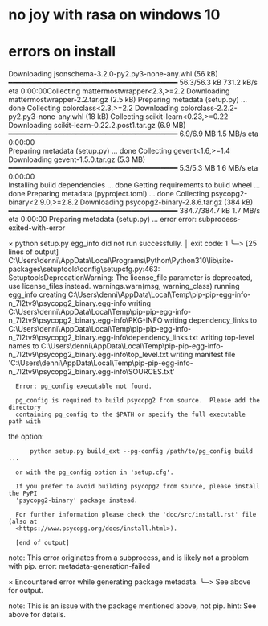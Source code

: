 # no joy with rasa on windows 10
# errors on install
Downloading jsonschema-3.2.0-py2.py3-none-any.whl (56 kB)
     ━━━━━━━━━━━━━━━━━━━━━━━━━━━━━━━━━━━━━━━━ 56.3/56.3 kB 731.2 kB/s eta 0:00:00Collecting mattermostwrapper<2.3,>=2.2
  Downloading mattermostwrapper-2.2.tar.gz (2.5 kB)
  Preparing metadata (setup.py) ... done
Collecting colorclass<2.3,>=2.2
  Downloading colorclass-2.2.2-py2.py3-none-any.whl (18 kB)
Collecting scikit-learn<0.23,>=0.22
  Downloading scikit-learn-0.22.2.post1.tar.gz (6.9 MB)
     ━━━━━━━━━━━━━━━━━━━━━━━━━━━━━━━━━━━━━━━━ 6.9/6.9 MB 1.5 MB/s eta 0:00:00    
  Preparing metadata (setup.py) ... done
Collecting gevent<1.6,>=1.4
  Downloading gevent-1.5.0.tar.gz (5.3 MB)
     ━━━━━━━━━━━━━━━━━━━━━━━━━━━━━━━━━━━━━━━━ 5.3/5.3 MB 1.6 MB/s eta 0:00:00    
  Installing build dependencies ... done
  Getting requirements to build wheel ... done
  Preparing metadata (pyproject.toml) ... done
Collecting psycopg2-binary<2.9.0,>=2.8.2
  Downloading psycopg2-binary-2.8.6.tar.gz (384 kB)
     ━━━━━━━━━━━━━━━━━━━━━━━━━━━━━━━━━━━━━━━━ 384.7/384.7 kB 1.7 MB/s eta 0:00:00  Preparing metadata (setup.py) ... error
  error: subprocess-exited-with-error

  × python setup.py egg_info did not run successfully.
  │ exit code: 1
  ╰─> [25 lines of output]
      C:\Users\denni\AppData\Local\Programs\Python\Python310\lib\site-packages\setuptools\config\setupcfg.py:463: SetuptoolsDeprecationWarning: The license_file parameter is deprecated, use license_files instead.
        warnings.warn(msg, warning_class)
      running egg_info
      creating C:\Users\denni\AppData\Local\Temp\pip-pip-egg-info-n_7l2tv9\psycopg2_binary.egg-info
      writing C:\Users\denni\AppData\Local\Temp\pip-pip-egg-info-n_7l2tv9\psycopg2_binary.egg-info\PKG-INFO
      writing dependency_links to C:\Users\denni\AppData\Local\Temp\pip-pip-egg-info-n_7l2tv9\psycopg2_binary.egg-info\dependency_links.txt
      writing top-level names to C:\Users\denni\AppData\Local\Temp\pip-pip-egg-info-n_7l2tv9\psycopg2_binary.egg-info\top_level.txt
      writing manifest file 'C:\Users\denni\AppData\Local\Temp\pip-pip-egg-info-n_7l2tv9\psycopg2_binary.egg-info\SOURCES.txt'
     
      Error: pg_config executable not found.
     
      pg_config is required to build psycopg2 from source.  Please add the directory
      containing pg_config to the $PATH or specify the full executable path with 
the
      option:
     
          python setup.py build_ext --pg-config /path/to/pg_config build ...     
     
      or with the pg_config option in 'setup.cfg'.
     
      If you prefer to avoid building psycopg2 from source, please install the PyPI
      'psycopg2-binary' package instead.
     
      For further information please check the 'doc/src/install.rst' file (also at
      <https://www.psycopg.org/docs/install.html>).
     
      [end of output]

  note: This error originates from a subprocess, and is likely not a problem with pip.
error: metadata-generation-failed

× Encountered error while generating package metadata.
╰─> See above for output.

note: This is an issue with the package mentioned above, not pip.
hint: See above for details.